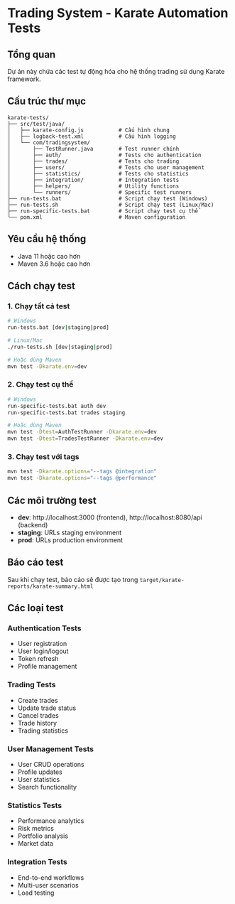 # Trading System - Karate Automation Tests

## Tổng quan
Dự án này chứa các test tự động hóa cho hệ thống trading sử dụng Karate framework.

## Cấu trúc thư mục
```
karate-tests/
├── src/test/java/
│   ├── karate-config.js           # Cấu hình chung
│   ├── logback-test.xml           # Cấu hình logging
│   └── com/tradingsystem/
│       ├── TestRunner.java        # Test runner chính
│       ├── auth/                  # Tests cho authentication
│       ├── trades/                # Tests cho trading
│       ├── users/                 # Tests cho user management
│       ├── statistics/            # Tests cho statistics
│       ├── integration/           # Integration tests
│       ├── helpers/               # Utility functions
│       └── runners/               # Specific test runners
├── run-tests.bat                  # Script chạy test (Windows)
├── run-tests.sh                   # Script chạy test (Linux/Mac)
├── run-specific-tests.bat         # Script chạy test cụ thể
└── pom.xml                        # Maven configuration
```

## Yêu cầu hệ thống
- Java 11 hoặc cao hơn
- Maven 3.6 hoặc cao hơn

## Cách chạy test

### 1. Chạy tất cả test
```bash
# Windows
run-tests.bat [dev|staging|prod]

# Linux/Mac
./run-tests.sh [dev|staging|prod]

# Hoặc dùng Maven
mvn test -Dkarate.env=dev
```

### 2. Chạy test cụ thể
```bash
# Windows
run-specific-tests.bat auth dev
run-specific-tests.bat trades staging

# Hoặc dùng Maven
mvn test -Dtest=AuthTestRunner -Dkarate.env=dev
mvn test -Dtest=TradesTestRunner -Dkarate.env=dev
```

### 3. Chạy test với tags
```bash
mvn test -Dkarate.options="--tags @integration"
mvn test -Dkarate.options="--tags @performance"
```

## Các môi trường test
- **dev**: http://localhost:3000 (frontend), http://localhost:8080/api (backend)
- **staging**: URLs staging environment
- **prod**: URLs production environment

## Báo cáo test
Sau khi chạy test, báo cáo sẽ được tạo trong `target/karate-reports/karate-summary.html`

## Các loại test

### Authentication Tests
- User registration
- User login/logout
- Token refresh
- Profile management

### Trading Tests  
- Create trades
- Update trade status
- Cancel trades
- Trade history
- Trading statistics

### User Management Tests
- User CRUD operations
- Profile updates
- User statistics
- Search functionality

### Statistics Tests
- Performance analytics
- Risk metrics
- Portfolio analysis
- Market data

### Integration Tests
- End-to-end workflows
- Multi-user scenarios
- Load testing
